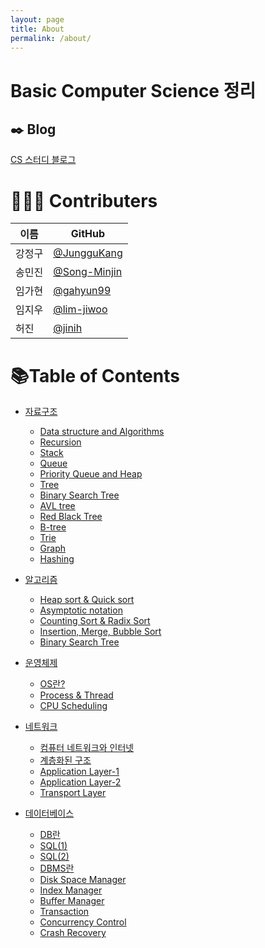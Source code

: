 ```yaml
---
layout: page
title: About
permalink: /about/
---
```


# Basic Computer Science 정리

## ✒️ Blog
[CS 스터디 블로그](https://basic-computer-science.github.io)

# 🧑‍🤝‍🧑 Contributers

| 이름   | GitHub                                         |
| ------ | ---------------------------------------------- |
| 강정구 | [@JungguKang](https://github.com/JungguKang) |
| 송민진 | [@Song-Minjin](https://github.com/Song-Minjin) |
| 임가현 | [@gahyun99](https://github.com/gahyun99) |
| 임지우 | [@lim-jiwoo](https://github.com/lim-jiwoo) |
| 허진 | [@jinih](https://github.com/jinih) |

# 📚Table of Contents

- [자료구조](https://basic-computer-science.github.io/category/#DataStructure)
  - [Data structure and Algorithms](https://basic-computer-science.github.io/datastructure/2022/02/28/DS-Data-structure-&-Algorithms.html)
  - [Recursion](https://basic-computer-science.github.io/datastructure/2022/03/02/DS-Recursion.html)
  - [Stack](https://basic-computer-science.github.io/datastructure/2022/03/04/DS-Stack.html)
  - [Queue](https://basic-computer-science.github.io/datastructure/2022/03/07/DS-Queue.html)
  - [Priority Queue and Heap](https://basic-computer-science.github.io/datastructure/2022/03/11/DS-Priority-Queue-and-Heap.html)
  - [Tree](https://basic-computer-science.github.io/datastructure/2022/04/14/DS-Tree.html)
  - [Binary Search Tree](https://basic-computer-science.github.io/datastructure/2022/04/18/DS-Binary-Search-Tree.html)
  - [AVL tree](https://basic-computer-science.github.io/datastructure/2022/04/21/DS-AVL-Tree.html)
  - [Red Black Tree](https://basic-computer-science.github.io/datastructure/2022/04/25/DS-Red-Black-Tree.html)
  - [B-tree](https://basic-computer-science.github.io/datastructure/2022/04/27/DS-B-tree,-B+tree.html)
  - [Trie](https://basic-computer-science.github.io/datastructure/2022/04/28/DS-Trie.html)
  - [Graph](https://basic-computer-science.github.io/datastructure/2022/05/09/DS-Graph.html)
  - [Hashing](https://basic-computer-science.github.io/datastructure/2022/05/12/DS-Hashing.html)


- [알고리즘](https://basic-computer-science.github.io/category/#Algorithm)
  - [Heap sort & Quick sort](https://basic-computer-science.github.io/algorithm/2022/03/03/Heap-Sort,-Quick-Sort.html)
  - [Asymptotic notation](https://basic-computer-science.github.io/algorithm/2022/03/04/Asymptotic-Notation.html)
  - [Counting Sort & Radix Sort](https://basic-computer-science.github.io/algorithm/2022/03/04/Counting-Sort,-Radix-Sort.html)
  - [Insertion, Merge, Bubble Sort](https://basic-computer-science.github.io/algorithm/2022/03/04/Insert,Merge,bubble-sort.html)
  - [Binary Search Tree](https://basic-computer-science.github.io/algorithm/2022/03/07/Binary-Search-Tree.html)


- [운영체제](https://basic-computer-science.github.io/category/#OS)
  - [OS란?](https://basic-computer-science.github.io/os/2022/02/28/What-is-OS.html)
  - [Process & Thread](https://basic-computer-science.github.io/os/2022/03/03/Process-&-Thread.html)
  - [CPU Scheduling](https://basic-computer-science.github.io/os/2022/03/04/CPU-Scheduling.html)

- [네트워크](https://basic-computer-science.github.io/category/#Network)
  - [컴퓨터 네트워크와 인터넷](https://basic-computer-science.github.io/network/2022/03/03/1st-network.html)
  - [계층화된 구조](https://basic-computer-science.github.io/network/2022/03/03/2nd-network.html)
  - [Application Layer-1](https://basic-computer-science.github.io/network/2022/03/04/3nd-network.html)
  - [Application Layer-2](https://basic-computer-science.github.io/network/2022/03/06/4th-network.html)
  - [Transport Layer](https://basic-computer-science.github.io/network/2022/03/07/5th-network.html)

- [데이터베이스](https://basic-computer-science.github.io/category/#DB)
  - [DB란](https://basic-computer-science.github.io/db/2022/03/01/DB-1.html)
  - [SQL(1)](https://basic-computer-science.github.io/db/2022/03/04/DB-2.html)
  - [SQL(2)](https://basic-computer-science.github.io/db/2022/03/07/DB-3.html)
  - [DBMS란](https://basic-computer-science.github.io/db/2022/03/11/DB-4.html)
  - [Disk Space Manager](https://basic-computer-science.github.io/db/2022/03/23/DB-5.html)
  - [Index Manager](https://basic-computer-science.github.io/db/2022/03/28/DB-6.html)
  - [Buffer Manager](https://basic-computer-science.github.io/db/2022/04/07/DB-7.html)
  - [Transaction](https://basic-computer-science.github.io/db/2022/04/14/DB-8.html)
  - [Concurrency Control](https://basic-computer-science.github.io/db/2022/04/21/DB-9.html)
  - [Crash Recovery](https://basic-computer-science.github.io/db/2022/04/28/DB-10.html)